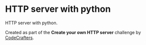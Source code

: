 # HTTP server with python
HTTP server with python. 

Created as part of the **Create your own HTTP server** challenge by [CodeCrafters](https://app.codecrafters.io/catalog).
